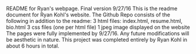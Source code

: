 README for Ryan's webpage. Final version 9/27/16
This is the readme document for Ryan Kohl's website. 
	The Github Repo consists of the following in addition to the readme:
		3 html files: index.html, resume.html, bio.html
		3 css files (one per html file)
		1 jpeg image displayed on the website
	The pages were fully implemented by 9/27/16. Any future modifications will be aesthetic in nature.
	This project was completed entirely by Ryan Kohl in about 6 hours in total.

